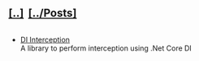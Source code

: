 <h2 style="display: inline-block"><a href="/">[..]</a></h2>
<h2 style="display: inline-block; margin-left: 5px"><a href="/posts">[../Posts]</a></h2>
<ul>
  <li>
    <a href="https://github.com/hitenpatel01/DependencyInjection.Interception/blob/master/README.md">DI Interception</a>
    <div style="margin-right: 50px">A library to perform interception using .Net Core DI</div>
  </li>
</ul>

